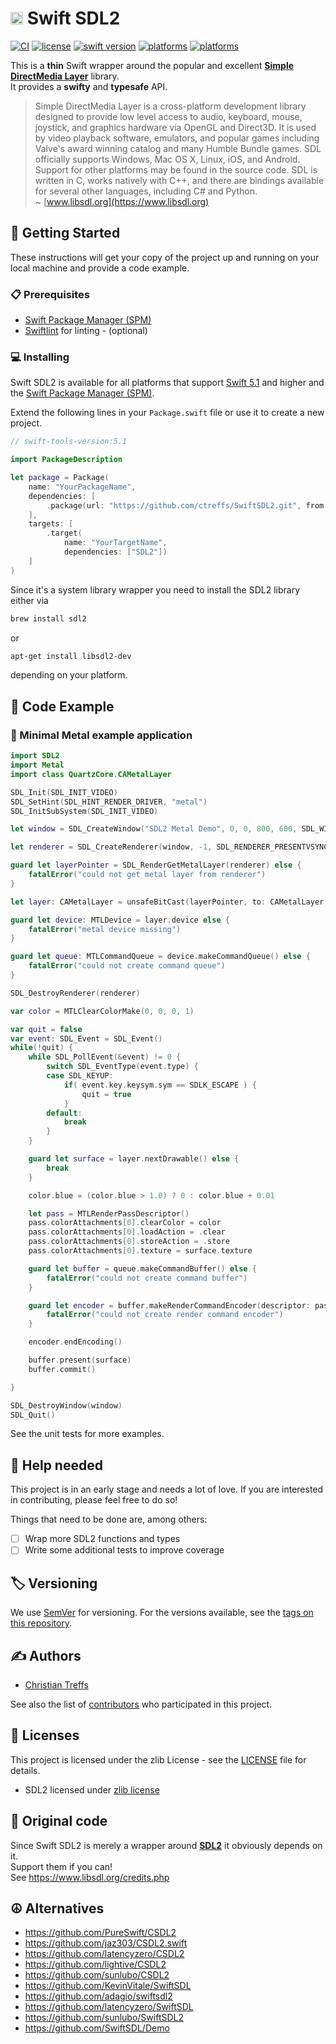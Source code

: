 
# <img src="https://www.libsdl.org/media/SDL_logo.png" height="20" max-width="90%" alt="SDL2" /> Swift SDL2

[![CI](https://github.com/ctreffs/SwiftSDL2/actions/workflows/ci.yml/badge.svg)](https://github.com/ctreffs/SwiftSDL2/actions/workflows/ci.yml)
[![license](https://img.shields.io/badge/license-zlib-brightgreen.svg)](LICENSE)
[![swift version](https://img.shields.io/badge/swift-5.1+-brightgreen.svg)](https://swift.org/download)
[![platforms](https://img.shields.io/badge/platforms-%20macOS%20|%20iOS%20|%20tvOS-brightgreen.svg)](#)
[![platforms](https://img.shields.io/badge/platforms-linux-brightgreen.svg)](#)

This is a  **thin** Swift wrapper around the popular and excellent [**Simple DirectMedia Layer**](https://www.libsdl.org) library.  
It provides a **swifty** and **typesafe** API. 

> Simple DirectMedia Layer is a cross-platform development library designed to provide low level access to audio, keyboard, mouse, joystick, and graphics hardware via OpenGL and Direct3D. It is used by video playback software, emulators, and popular games including Valve's award winning catalog and many Humble Bundle games.
> SDL officially supports Windows, Mac OS X, Linux, iOS, and Android. Support for other platforms may be found in the source code.
> SDL is written in C, works natively with C++, and there are bindings available for several other languages, including C# and Python.   
> ~ [www.libsdl.org](https://www.libsdl.org)

## 🚀 Getting Started

These instructions will get your copy of the project up and running on your local machine and provide a code example.

### 📋 Prerequisites

* [Swift Package Manager (SPM)](https://github.com/apple/swift-package-manager)
* [Swiftlint](https://github.com/realm/SwiftLint) for linting - (optional)

### 💻 Installing

Swift SDL2 is available for all platforms that support [Swift 5.1](https://swift.org/) and higher and the [Swift Package Manager (SPM)](https://github.com/apple/swift-package-manager).

Extend the following lines in your `Package.swift` file or use it to create a new project.

```swift
// swift-tools-version:5.1

import PackageDescription

let package = Package(
    name: "YourPackageName",
    dependencies: [
        .package(url: "https://github.com/ctreffs/SwiftSDL2.git", from: "1.1.0")
    ],
    targets: [
        .target(
            name: "YourTargetName",
            dependencies: ["SDL2"])
    ]
)

```

Since it's a system library wrapper you need to install the SDL2 library either via

```sh
brew install sdl2
```

or 

```sh
apt-get install libsdl2-dev
```

depending on your platform.

## 📝 Code Example


### 🤘 Minimal Metal example application


```swift
import SDL2
import Metal
import class QuartzCore.CAMetalLayer

SDL_Init(SDL_INIT_VIDEO)
SDL_SetHint(SDL_HINT_RENDER_DRIVER, "metal")
SDL_InitSubSystem(SDL_INIT_VIDEO)

let window = SDL_CreateWindow("SDL2 Metal Demo", 0, 0, 800, 600, SDL_WINDOW_SHOWN.rawValue | SDL_WINDOW_ALLOW_HIGHDPI.rawValue)

let renderer = SDL_CreateRenderer(window, -1, SDL_RENDERER_PRESENTVSYNC.rawValue)

guard let layerPointer = SDL_RenderGetMetalLayer(renderer) else {
    fatalError("could not get metal layer from renderer")
}

let layer: CAMetalLayer = unsafeBitCast(layerPointer, to: CAMetalLayer.self)

guard let device: MTLDevice = layer.device else {
    fatalError("metal device missing")
}

guard let queue: MTLCommandQueue = device.makeCommandQueue() else {
    fatalError("could not create command queue")
}

SDL_DestroyRenderer(renderer)

var color = MTLClearColorMake(0, 0, 0, 1)

var quit = false
var event: SDL_Event = SDL_Event()
while(!quit) {
    while SDL_PollEvent(&event) != 0 {
        switch SDL_EventType(event.type) {
        case SDL_KEYUP:
            if( event.key.keysym.sym == SDLK_ESCAPE ) {
                quit = true
            }
        default:
            break
        }
    }

    guard let surface = layer.nextDrawable() else {
        break
    }

    color.blue = (color.blue > 1.0) ? 0 : color.blue + 0.01

    let pass = MTLRenderPassDescriptor()
    pass.colorAttachments[0].clearColor = color
    pass.colorAttachments[0].loadAction = .clear
    pass.colorAttachments[0].storeAction = .store
    pass.colorAttachments[0].texture = surface.texture

    guard let buffer = queue.makeCommandBuffer() else {
        fatalError("could not create command buffer")
    }

    guard let encoder = buffer.makeRenderCommandEncoder(descriptor: pass) else {
        fatalError("could not create render command encoder")
    }

    encoder.endEncoding()

    buffer.present(surface)
    buffer.commit()

}

SDL_DestroyWindow(window)
SDL_Quit()
```

See the unit tests for more examples.

## 💁 Help needed

This project is in an early stage and needs a lot of love.
If you are interested in contributing, please feel free to do so!

Things that need to be done are, among others:

- [ ] Wrap more SDL2 functions and types
- [ ] Write some additional tests to improve coverage

## 🏷️ Versioning

We use [SemVer](http://semver.org/) for versioning. For the versions available, see the [tags on this repository](https://github.com/ctreffs/SwiftSDL2/tags). 

## ✍️ Authors

* [Christian Treffs](https://github.com/ctreffs)

See also the list of [contributors](https://github.com/ctreffs/SwiftSDL2/contributors) who participated in this project.

## 🔏 Licenses

This project is licensed under the zlib License - see the [LICENSE](LICENSE) file for details.

* SDL2 licensed under [zlib license](https://www.libsdl.org/license.php)


## 🙏 Original code

Since Swift SDL2 is merely a wrapper around [**SDL2**](https://www.libsdl.org) it obviously depends on it.       
Support them if you can!  
See <https://www.libsdl.org/credits.php>

## ☮️ Alternatives

* <https://github.com/PureSwift/CSDL2>
* <https://github.com/jaz303/CSDL2.swift>
* <https://github.com/latencyzero/CSDL2>
* <https://github.com/lightive/CSDL2>
* <https://github.com/sunlubo/CSDL2>
* <https://github.com/KevinVitale/SwiftSDL>
* <https://github.com/adagio/swiftsdl2>
* <https://github.com/latencyzero/SwiftSDL>
* <https://github.com/sunlubo/SwiftSDL2>
* <https://github.com/SwiftSDL/Demo>
